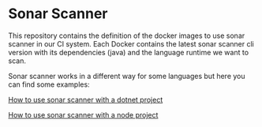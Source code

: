 # Sonar Scanner

This repository contains the definition of the docker images to use sonar scanner in our CI system.
Each Docker contains the latest sonar scanner cli version with its dependencies (java) and the language runtime
we want to scan.

Sonar scanner works in a different way for some languages but here you can find some examples:


[How to use sonar scanner with a dotnet project](dotnet/README.md)

[How to use sonar scanner with a node project](node/README.md)
